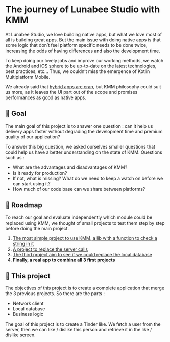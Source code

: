 # The journey of Lunabee Studio with KMM

At Lunabee Studio, we love building native apps, but what we love most of all is building great apps. But the main issue with doing native apps is that some logic that don’t feel platform specific needs to be done twice, increasing the odds of having differences and also the development time.

To keep doing our lovely jobs and improve our working methods, we watch the Android and iOS sphere to be up-to-date on the latest technologies, best practices, etc… Thus, we couldn’t miss the emergence of Kotlin Multiplatform Mobile.

We already said that [hybrid apps are crap](https://medium.com/lunabee-studio/why-hybrid-apps-are-crap-6f827a42f549), but KMM philosophy could suit us more, as it leaves the UI part out of the scope and promises performances as good as native apps.

## 🥅 Goal

The main goal of this project is to answer one question : can it help us delivery apps faster without degrading the development time and premium quality of our application?

To answer this big question, we asked ourselves smaller questions that could help us have a better understanding on the state of KMM. Questions such as :

-   What are the advantages and disadvantages of KMM?
-   Is it ready for production?
-   If not, what is missing? What do we need to keep a watch on before we can start using it?
-   How much of our code base can we share between platforms?

## 🧭 Roadmap

To reach our goal and evaluate independently which module could be replaced using KMM, we thought of small projects to test them step by step before doing the main project.

1. [The most simple project to use KMM, a lib with a function to check a string in it](https://github.com/LunabeeStudio/KMP-Experimentation/tree/logic/kmm)
2. [A project to replace the server calls](https://github.com/LunabeeStudio/KMP-Experimentation/tree/network/kmm)
3. [The third project aim to see if we could replace the local database](https://github.com/LunabeeStudio/KMP-Experimentation/tree/local/kmm)
4. **Finally, a real app to combine all 3 first projects**

## 📱 This project

The objectives of this project is to create a complete application that merge the 3 previous projects. So there are the parts :
- Network client
- Local database
- Business logic

The goal of this project is to create a Tinder like. We fetch a user from the server, then we can like / dislike this person and retrieve it in the like / dislike screen.

